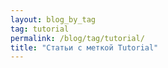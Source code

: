 ```yaml
---
layout: blog_by_tag
tag: tutorial
permalink: /blog/tag/tutorial/
title: "Статьи с меткой Tutorial"
---
```

